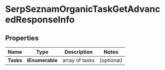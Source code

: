# SerpSeznamOrganicTaskGetAdvancedResponseInfo


## Properties

| Name | Type | Description | Notes |
|------------ | ------------- | ------------- | -------------|
**Tasks** | **IEnumerable<SerpSeznamOrganicTaskGetAdvancedTaskInfo>** | array of tasks |[optional]|